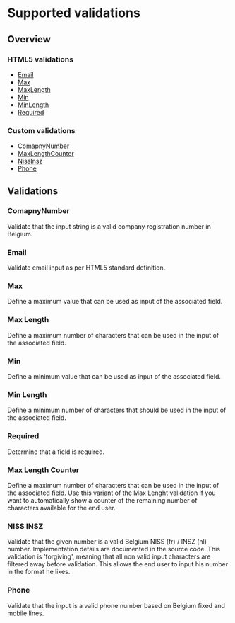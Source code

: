 # Supported validations

## Overview

### HTML5 validations
* [Email](#email)
* [Max](#max)
* [MaxLength](#maxlength)
* [Min](#min)
* [MinLength](#minlength)
* [Required](#required)

### Custom validations
* [ComapnyNumber](#companynumber)
* [MaxLengthCounter](#maxlengthcounter)
* [NissInsz](#nissinsz)
* [Phone](#phone)

## Validations

### ComapnyNumber <a name="companynumber"/>
Validate that the input string is a valid company registration number in Belgium.

### Email <a name="email"/>
Validate email input as per HTML5 standard definition.

### Max <a name="max"/>
Define a maximum value that can be used as input of the associated field.

### Max Length <a name="maxlength"/>
Define a maximum number of characters that can be used in the input of the associated field.

### Min <a name="min"/>
Define a minimum value that can be used as input of the associated field.

### Min Length <a name="minlength"/>
Define a minimum number of characters that should be used in the input of the associated field.

### Required <a name="required"/>
Determine that a field is required.

### Max Length Counter <a name="maxlengthcounter"/>
Define a maximum number of characters that can be used in the input of the associated field.
Use this variant of the Max Lenght validation if you want to automatically show a counter of the remaining number of characters available for the end user.

### NISS INSZ <a name="nissinsz"/>
Validate that the given number is a valid Belgium NISS (fr) / INSZ (nl) number. Implementation details are documented in the source code.
This validation is 'forgiving', meaning that all non valid input characters are filtered away before validation. This allows the end user to input his number in the format he likes.

### Phone <a name="phone"/>
Validate that the input is a valid phone number based on Belgium fixed and mobile lines.
